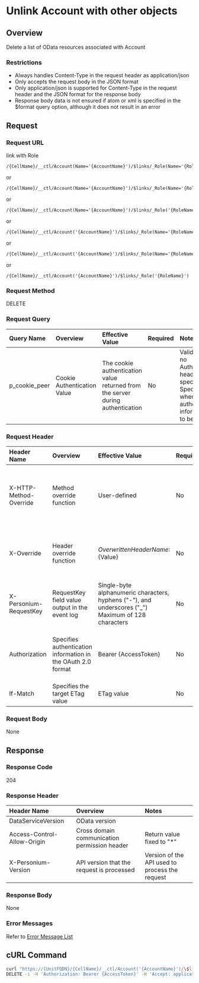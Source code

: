 # Unlink Account with other objects

## Overview

Delete a list of OData resources associated with Account

### Restrictions

* Always handles Content-Type in the request header as application/json
* Only accepts the request body in the JSON format
* Only application/json is supported for Content-Type in the request header and the JSON format for the response body
* Response body data is not ensured if atom or xml is specified in the $format query option, although it does not result in an error


## Request

### Request URL

link with Role

```
/{CellName}/__ctl/Account(Name='{AccountName}')/$links/_Role(Name='{RoleName}',_Box.Name='{BoxName}')
```

or

```
/{CellName}/__ctl/Account(Name='{AccountName}')/$links/_Role(Name='{RoleName}')
```

or

```
/{CellName}/__ctl/Account(Name='{AccountName}')/$links/_Role('{RoleName}')
```

or

```
/{CellName}/__ctl/Account('{AccountName}')/$links/_Role(Name='{RoleName}',_Box.Name='{BoxName}')
```

or

```
/{CellName}/__ctl/Account('{AccountName}')/$links/_Role(Name='{RoleName}')
```

or

```
/{CellName}/__ctl/Account('{AccountName}')/$links/_Role('{RoleName}')
```

### Request Method

DELETE

### Request Query

|Query Name|Overview|Effective Value|Required|Notes|
|:--|:--|:--|:--|:--|
|p_cookie_peer|Cookie Authentication Value|The cookie authentication value returned from the server during authentication|No|Valid only if no Authorization header specified<br>Specify this when cookie authentication information is to be used|

### Request Header

|Header Name|Overview|Effective Value|Required|Notes|
|:--|:--|:--|:--|:--|
|X-HTTP-Method-Override|Method override function|User-defined|No|If you specify this value when requesting with the POST method, the specified value will be used as a method.|
|X-Override|Header override function|${OverwrittenHeaderName}:${Value}|No|Overwrite normal HTTP header value. To overwrite multiple headers, specify multiple X-Override headers.|
|X-Personium-RequestKey|RequestKey field value output in the event log|Single-byte alphanumeric characters, hyphens ("-"), and underscores ("_")<br>Maximum of 128 characters|No|PCS-${UNIXtime} by default|
|Authorization|Specifies authentication information in the OAuth 2.0 format|Bearer {AccessToken}|No|* Authentication tokens are the tokens acquired using the Authentication Token Acquisition API|
|If-Match|Specifies the target ETag value|ETag value|No||

### Request Body

None


## Response

### Response Code

204

### Response Header

|Header Name|Overview|Notes|
|:--|:--|:--|
|DataServiceVersion|OData version||
|Access-Control-Allow-Origin|Cross domain communication permission header|Return value fixed to "*"|
|X-Personium-Version|API version that the request is processed|Version of the API used to process the request|

### Response Body

None

### Error Messages

Refer to [Error Message List](004_Error_Messages.md)


## cURL Command

```sh
curl "https://{UnitFQDN}/{CellName}/__ctl/Account('{AccountName}')/\$links/_Role('{RoleName}')" -X \
DELETE -i -H 'Authorization: Bearer {AccessToken}' -H 'Accept: application/json'
```


